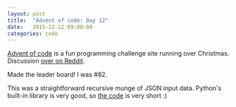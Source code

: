 ```yaml
---
layout: post
title:  "Advent of code: Day 12"
date:   2015-12-12 09:00:00
categories: code 
---
```


[Advent of code][advent] is a fun programming challenge site running over Christmas. Discussion [over on Reddit][reddit].

Made the leader board! I was #82.

This was a straightforward recursive munge of JSON input data. Python's built-in library is very good, so [the code][code] is very short :)

[advent]: http://adventofcode.com
[reddit]: https://www.reddit.com/r/adventofcode/
[day]: http://adventofcode.com/day/12
[code]: https://github.com/bildzeitung/adventofcode/tree/master/12
